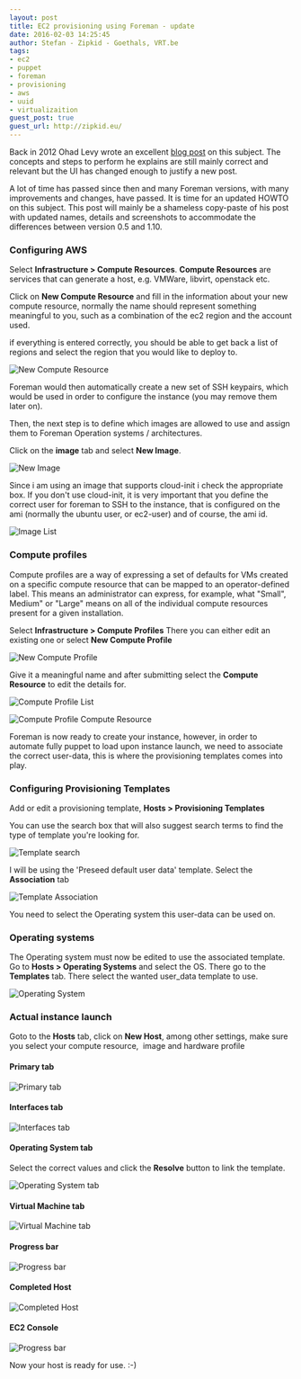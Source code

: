 ```yaml
---
layout: post
title: EC2 provisioning using Foreman - update
date: 2016-02-03 14:25:45
author: Stefan - Zipkid - Goethals, VRT.be
tags:
- ec2
- puppet
- foreman
- provisioning
- aws
- uuid
- virtualizaition
guest_post: true
guest_url: http://zipkid.eu/
---
```


Back in 2012 Ohad Levy wrote an excellent [blog post](http://theforeman.org/2012/05/ec2-provisioning-using-foreman.html) on this subject. The concepts and steps to perform he explains are still mainly correct and relevant but the UI has changed enough to justify a new post.

A lot of time has passed since then and many Foreman versions, with many improvements and changes, have passed.
It is time for an updated HOWTO on this subject. This post will mainly be a shameless copy-paste of his post with updated names, details and screenshots to accommodate the differences between version 0.5 and 1.10.

### Configuring AWS

Select **Infrastructure &gt; Compute Resources**. **Compute Resources** are services that can generate a host, e.g.
VMWare, libvirt, openstack etc.

Click on **New Compute Resource** and fill in the information about your
new compute resource, normally the name should represent something
meaningful to you, such as a combination of the ec2 region and the
account used.

if everything is entered correctly, you should be able to get back a
list of regions and select the region that you would like to deploy
to.

![New Compute Resource](/Volumes/Source/misc/theforeman.org/static/images/blog_images/2016-02-03-ec2-provisioning-using-foreman-update/Screenshot_2016-02-03_15.06.41.png)

Foreman would then automatically create a new set of SSH keypairs, which
would be used in order to configure the instance (you may remove them
later on).

Then, the next step is to define which images are allowed to use and
assign them to Foreman Operation systems / architectures.

Click on the **image** tab and select **New Image**.

![New Image](/Volumes/Source/misc/theforeman.org/static/images/blog_images/2016-02-03-ec2-provisioning-using-foreman-update/Screenshot_2016-02-03_15.08.23.png)

Since i am using an image that supports cloud-init i check the appropriate
box. If you don't use cloud-init, it is very important that you define
the correct user for foreman to SSH to the instance, that is configured
on the ami (normally the ubuntu user, or ec2-user) and of course, the ami id.


![Image List](/Volumes/Source/misc/theforeman.org/static/images/blog_images/2016-02-03-ec2-provisioning-using-foreman-update/Screenshot_2016-02-03_15.09.31.png)

### Compute profiles

Compute profiles are a way of expressing a set of defaults for VMs created on a specific compute resource that can be mapped to an operator-defined label. This means an administrator can express, for example, what "Small", Medium" or "Large" means on all of the individual compute resources present for a given installation.

Select **Infrastructure &gt; Compute Profiles** There you can either edit an existing one or select
**New Compute Profile**

![New Compute Profile](/Volumes/Source/misc/theforeman.org/static/images/blog_images/2016-02-03-ec2-provisioning-using-foreman-update/Screenshot_2016-02-03_15.12.16.png)

Give it a meaningful name and after submitting select the **Compute Resource** to edit the details for.

![Compute Profile List](/Volumes/Source/misc/theforeman.org/static/images/blog_images/2016-02-03-ec2-provisioning-using-foreman-update/Screenshot_2016-02-03_15.12.29.png)

![Compute Profile Compute Resource](/Volumes/Source/misc/theforeman.org/static/images/blog_images/2016-02-03-ec2-provisioning-using-foreman-update/Screenshot_2016-02-03_15.12.50.png)

Foreman is now ready to create your instance, however, in order to
automate fully puppet to load upon instance launch, we need to associate
the correct user-data, this is where the provisioning templates
comes into play.

### Configuring Provisioning Templates

Add or edit a provisioning template, **Hosts &gt; Provisioning Templates**

You can use the search box that will also suggest search terms to find the type
of template you're looking for.

![Template search](/Volumes/Source/misc/theforeman.org/static/images/blog_images/2016-02-03-ec2-provisioning-using-foreman-update/Screenshot_2016-02-03_15.13.41.png)

I will be using the 'Preseed default user data' template. Select the
**Association** tab

![Template Association](/Volumes/Source/misc/theforeman.org/static/images/blog_images/2016-02-03-ec2-provisioning-using-foreman-update/Screenshot_2016-02-03_15.14.19.png)

You need to select the Operating system this user-data can be used on.

### Operating systems

The Operating system must now be edited to use the associated template.
Go to **Hosts &gt; Operating Systems** and select the OS. There go to the
**Templates** tab. There select the wanted user_data template to use.

![Operating System](/Volumes/Source/misc/theforeman.org/static/images/blog_images/2016-02-03-ec2-provisioning-using-foreman-update/Screenshot_2016-02-03_15.15.19.png)

### Actual instance launch

Goto to the **Hosts** tab, click on **New Host**, among other settings,
make sure you select your compute resource,  image and hardware profile

#### Primary tab

![Primary tab](/Volumes/Source/misc/theforeman.org/static/images/blog_images/2016-02-03-ec2-provisioning-using-foreman-update/Screenshot_2016-02-03_15.17.36.png)

#### Interfaces tab

![Interfaces tab](/Volumes/Source/misc/theforeman.org/static/images/blog_images/2016-02-03-ec2-provisioning-using-foreman-update/Screenshot_2016-02-03_15.18.06.png)

#### Operating System tab

Select the correct values and click the **Resolve** button to link the template.

![Operating System tab](/Volumes/Source/misc/theforeman.org/static/images/blog_images/2016-02-03-ec2-provisioning-using-foreman-update/Screenshot_2016-02-03_15.18.25.png)

#### Virtual Machine tab

![Virtual Machine tab](/Volumes/Source/misc/theforeman.org/static/images/blog_images/2016-02-03-ec2-provisioning-using-foreman-update/Screenshot_2016-02-03_15.20.54.png)

#### Progress bar

![Progress bar](/Volumes/Source/misc/theforeman.org/static/images/blog_images/2016-02-03-ec2-provisioning-using-foreman-update/Screenshot_2016-02-03_15.21.58.png)

#### Completed Host

![Completed Host](/Volumes/Source/misc/theforeman.org/static/images/blog_images/2016-02-03-ec2-provisioning-using-foreman-update/Screenshot_2016-02-03_15.22.14.png)

#### EC2 Console

![Progress bar](/Volumes/Source/misc/theforeman.org/static/images/blog_images/2016-02-03-ec2-provisioning-using-foreman-update/Screenshot_2016-02-03_15.31.02.png)

Now your host is ready for use. :-)
